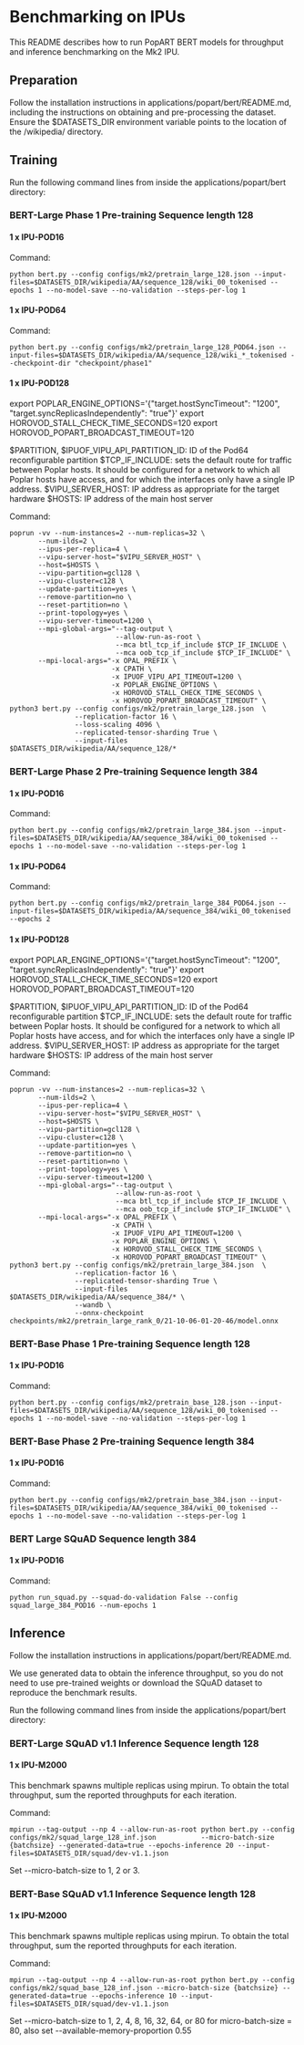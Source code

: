 # Benchmarking on IPUs

This README describes how to run PopART BERT models for throughput and inference benchmarking on the Mk2 IPU.

## Preparation

Follow the installation instructions in applications/popart/bert/README.md, including the instructions on obtaining and pre-processing the dataset. Ensure the $DATASETS_DIR environment variable points to the location of the /wikipedia/ directory.

## Training

Run the following command lines from inside the applications/popart/bert directory:

### BERT-Large Phase 1 Pre-training Sequence length 128

#### 1 x IPU-POD16

Command:
```console
python bert.py --config configs/mk2/pretrain_large_128.json --input-files=$DATASETS_DIR/wikipedia/AA/sequence_128/wiki_00_tokenised --epochs 1 --no-model-save --no-validation --steps-per-log 1
```

#### 1 x IPU-POD64

Command:
```console
python bert.py --config configs/mk2/pretrain_large_128_POD64.json --input-files=$DATASETS_DIR/wikipedia/AA/sequence_128/wiki_*_tokenised --checkpoint-dir "checkpoint/phase1"
```

#### 1 x IPU-POD128
export POPLAR_ENGINE_OPTIONS='{"target.hostSyncTimeout": "1200", "target.syncReplicasIndependently": "true"}'
export HOROVOD_STALL_CHECK_TIME_SECONDS=120
export HOROVOD_POPART_BROADCAST_TIMEOUT=120

$PARTITION, $IPUOF_VIPU_API_PARTITION_ID: ID of the Pod64 reconfigurable partition
$TCP_IF_INCLUDE: sets the default route for traffic between Poplar hosts. It should be configured for a network to which all Poplar hosts have access, and for which the interfaces only have a single IP address.
$VIPU_SERVER_HOST: IP address as appropriate for the target hardware 
$HOSTS: IP address of the main host server

Command:
```console
poprun -vv --num-instances=2 --num-replicas=32 \
       --num-ilds=2 \
       --ipus-per-replica=4 \
       --vipu-server-host="$VIPU_SERVER_HOST" \
       --host=$HOSTS \
       --vipu-partition=gcl128 \
       --vipu-cluster=c128 \
       --update-partition=yes \
       --remove-partition=no \
       --reset-partition=no \
       --print-topology=yes \
       --vipu-server-timeout=1200 \
       --mpi-global-args="--tag-output \
                          --allow-run-as-root \
                          --mca btl_tcp_if_include $TCP_IF_INCLUDE \
                          --mca oob_tcp_if_include $TCP_IF_INCLUDE" \
       --mpi-local-args="-x OPAL_PREFIX \
                         -x CPATH \
                         -x IPUOF_VIPU_API_TIMEOUT=1200 \
                         -x POPLAR_ENGINE_OPTIONS \
                         -x HOROVOD_STALL_CHECK_TIME_SECONDS \
                         -x HOROVOD_POPART_BROADCAST_TIMEOUT" \
python3 bert.py --config configs/mk2/pretrain_large_128.json  \
                --replication-factor 16 \
                --loss-scaling 4096 \
                --replicated-tensor-sharding True \
                --input-files $DATASETS_DIR/wikipedia/AA/sequence_128/* 
```

### BERT-Large Phase 2 Pre-training Sequence length 384

#### 1 x IPU-POD16

Command:
```console
python bert.py --config configs/mk2/pretrain_large_384.json --input-files=$DATASETS_DIR/wikipedia/AA/sequence_384/wiki_00_tokenised --epochs 1 --no-model-save --no-validation --steps-per-log 1
```

#### 1 x IPU-POD64

Command:
```console
python bert.py --config configs/mk2/pretrain_large_384_POD64.json --input-files=$DATASETS_DIR/wikipedia/AA/sequence_384/wiki_00_tokenised --epochs 2 
```

#### 1 x IPU-POD128

export POPLAR_ENGINE_OPTIONS='{"target.hostSyncTimeout": "1200", "target.syncReplicasIndependently": "true"}'
export HOROVOD_STALL_CHECK_TIME_SECONDS=120
export HOROVOD_POPART_BROADCAST_TIMEOUT=120

$PARTITION, $IPUOF_VIPU_API_PARTITION_ID: ID of the Pod64 reconfigurable partition
$TCP_IF_INCLUDE: sets the default route for traffic between Poplar hosts. It should be configured for a network to which all Poplar hosts have access, and for which the interfaces only have a single IP address.
$VIPU_SERVER_HOST: IP address as appropriate for the target hardware 
$HOSTS: IP address of the main host server

Command:
```console
poprun -vv --num-instances=2 --num-replicas=32 \
       --num-ilds=2 \
       --ipus-per-replica=4 \
       --vipu-server-host="$VIPU_SERVER_HOST" \
       --host=$HOSTS \
       --vipu-partition=gcl128 \
       --vipu-cluster=c128 \
       --update-partition=yes \
       --remove-partition=no \
       --reset-partition=no \
       --print-topology=yes \
       --vipu-server-timeout=1200 \
       --mpi-global-args="--tag-output \
                          --allow-run-as-root \
                          --mca btl_tcp_if_include $TCP_IF_INCLUDE \
                          --mca oob_tcp_if_include $TCP_IF_INCLUDE" \
       --mpi-local-args="-x OPAL_PREFIX \
                         -x CPATH \
                         -x IPUOF_VIPU_API_TIMEOUT=1200 \
                         -x POPLAR_ENGINE_OPTIONS \
                         -x HOROVOD_STALL_CHECK_TIME_SECONDS \
                         -x HOROVOD_POPART_BROADCAST_TIMEOUT" \
python3 bert.py --config configs/mk2/pretrain_large_384.json  \
                --replication-factor 16 \
                --replicated-tensor-sharding True \
                --input-files $DATASETS_DIR/wikipedia/AA/sequence_384/* \
                --wandb \
                --onnx-checkpoint checkpoints/mk2/pretrain_large_rank_0/21-10-06-01-20-46/model.onnx
```

### BERT-Base Phase 1 Pre-training Sequence length 128

#### 1 x IPU-POD16

Command:
```console
python bert.py --config configs/mk2/pretrain_base_128.json --input-files=$DATASETS_DIR/wikipedia/AA/sequence_128/wiki_00_tokenised --epochs 1 --no-model-save --no-validation --steps-per-log 1
```

### BERT-Base Phase 2 Pre-training Sequence length 384

#### 1 x IPU-POD16

Command:
```console
python bert.py --config configs/mk2/pretrain_base_384.json --input-files=$DATASETS_DIR/wikipedia/AA/sequence_384/wiki_00_tokenised --epochs 1 --no-model-save --no-validation --steps-per-log 1
```

### BERT Large SQuAD Sequence length 384

#### 1 x IPU-POD16

Command:
```console
python run_squad.py --squad-do-validation False --config squad_large_384_POD16 --num-epochs 1
```

## Inference

Follow the installation instructions in applications/popart/bert/README.md.

We use generated data to obtain the inference throughput, so you do not need to
use pre-trained weights or download the SQuAD dataset to reproduce the benchmark results.

Run the following command lines from inside the applications/popart/bert directory:

### BERT-Large SQuAD v1.1 Inference Sequence length 128

#### 1 x IPU-M2000

This benchmark spawns multiple replicas using mpirun. To obtain the total throughput, sum the reported throughputs for each iteration.

Command:
```console
mpirun --tag-output --np 4 --allow-run-as-root python bert.py --config configs/mk2/squad_large_128_inf.json           --micro-batch-size {batchsize} --generated-data=true --epochs-inference 20 --input-files=$DATASETS_DIR/squad/dev-v1.1.json
```

Set --micro-batch-size to 1, 2 or 3.

### BERT-Base SQuAD v1.1 Inference Sequence length 128

#### 1 x IPU-M2000

This benchmark spawns multiple replicas using mpirun. To obtain the total throughput, sum the reported throughputs for each iteration.

Command:
```console
mpirun --tag-output --np 4 --allow-run-as-root python bert.py --config configs/mk2/squad_base_128_inf.json --micro-batch-size {batchsize} --generated-data=true --epochs-inference 10 --input-files=$DATASETS_DIR/squad/dev-v1.1.json
```

Set --micro-batch-size to 1, 2, 4, 8, 16, 32, 64, or 80 
for micro-batch-size = 80, also set --available-memory-proportion 0.55
